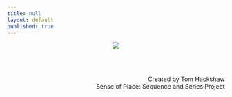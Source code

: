 ```yaml
---
title: null
layout: default
published: true
---
```


<center>

<img src="https://farm1.staticflickr.com/532/19956235331_aba0c69fd1_z_d.jpg">

<center>

<br><br>

<div align="right">
Created by Tom Hackshaw
<br>
Sense of Place: Sequence and Series Project

